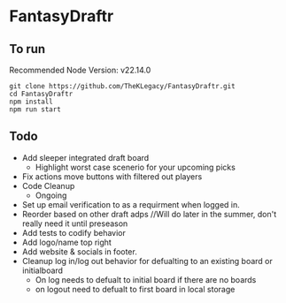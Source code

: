 # FantasyDraftr

## To run

Recommended Node Version: v22.14.0

```
git clone https://github.com/TheKLegacy/FantasyDraftr.git
cd FantasyDraftr
npm install
npm run start
```

## Todo

- Add sleeper integrated draft board
  - Highlight worst case scenerio for your upcoming picks
- Fix actions move buttons with filtered out players
- Code Cleanup
  - Ongoing
- Set up email verification to as a requirment when logged in.
- Reorder based on other draft adps //Will do later in the summer, don't really need it until preseason
- Add tests to codify behavior
- Add logo/name top right
- Add website & socials in footer.
- Cleanup log in/log out behavior for defualting to an existing board or initialboard
  - On log needs to defualt to initial board if there are no boards
  - on logout need to defualt to first board in local storage
